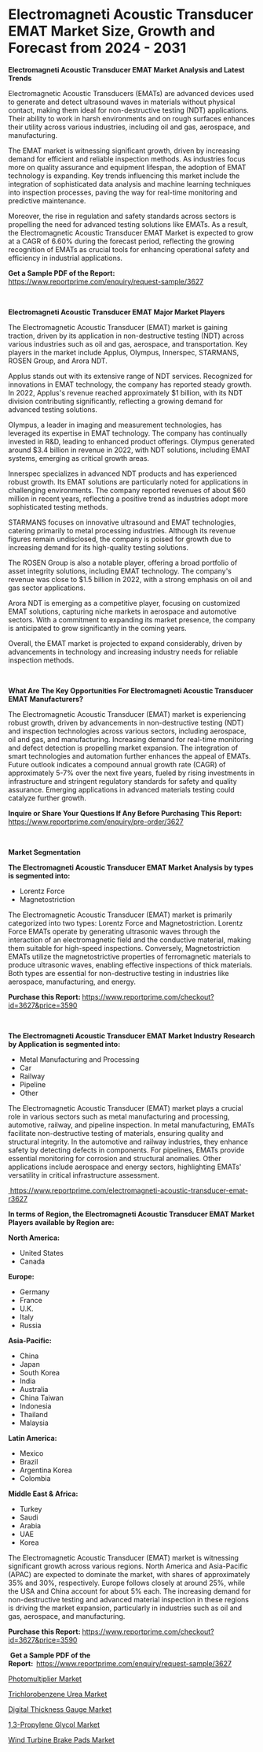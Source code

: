 <p><h1>Electromagneti Acoustic Transducer EMAT Market Size, Growth and Forecast from 2024 - 2031</h1></p><p><strong>Electromagneti Acoustic Transducer EMAT Market Analysis and Latest Trends</strong></p>
<p><p>Electromagnetic Acoustic Transducers (EMATs) are advanced devices used to generate and detect ultrasound waves in materials without physical contact, making them ideal for non-destructive testing (NDT) applications. Their ability to work in harsh environments and on rough surfaces enhances their utility across various industries, including oil and gas, aerospace, and manufacturing.</p><p>The EMAT market is witnessing significant growth, driven by increasing demand for efficient and reliable inspection methods. As industries focus more on quality assurance and equipment lifespan, the adoption of EMAT technology is expanding. Key trends influencing this market include the integration of sophisticated data analysis and machine learning techniques into inspection processes, paving the way for real-time monitoring and predictive maintenance.</p><p>Moreover, the rise in regulation and safety standards across sectors is propelling the need for advanced testing solutions like EMATs. As a result, the Electromagnetic Acoustic Transducer EMAT Market is expected to grow at a CAGR of 6.60% during the forecast period, reflecting the growing recognition of EMATs as crucial tools for enhancing operational safety and efficiency in industrial applications.</p></p>
<p><strong>Get a Sample PDF of the Report:&nbsp;</strong> <a href="https://www.reportprime.com/enquiry/request-sample/3627">https://www.reportprime.com/enquiry/request-sample/3627</a></p>
<p>&nbsp;</p>
<p><strong>Electromagneti Acoustic Transducer EMAT Major Market Players</strong></p>
<p><p>The Electromagnetic Acoustic Transducer (EMAT) market is gaining traction, driven by its application in non-destructive testing (NDT) across various industries such as oil and gas, aerospace, and transportation. Key players in the market include Applus, Olympus, Innerspec, STARMANS, ROSEN Group, and Arora NDT.</p><p>Applus stands out with its extensive range of NDT services. Recognized for innovations in EMAT technology, the company has reported steady growth. In 2022, Applus's revenue reached approximately $1 billion, with its NDT division contributing significantly, reflecting a growing demand for advanced testing solutions.</p><p>Olympus, a leader in imaging and measurement technologies, has leveraged its expertise in EMAT technology. The company has continually invested in R&D, leading to enhanced product offerings. Olympus generated around $3.4 billion in revenue in 2022, with NDT solutions, including EMAT systems, emerging as critical growth areas.</p><p>Innerspec specializes in advanced NDT products and has experienced robust growth. Its EMAT solutions are particularly noted for applications in challenging environments. The company reported revenues of about $60 million in recent years, reflecting a positive trend as industries adopt more sophisticated testing methods.</p><p>STARMANS focuses on innovative ultrasound and EMAT technologies, catering primarily to metal processing industries. Although its revenue figures remain undisclosed, the company is poised for growth due to increasing demand for its high-quality testing solutions.</p><p>The ROSEN Group is also a notable player, offering a broad portfolio of asset integrity solutions, including EMAT technology. The company's revenue was close to $1.5 billion in 2022, with a strong emphasis on oil and gas sector applications.</p><p>Arora NDT is emerging as a competitive player, focusing on customized EMAT solutions, capturing niche markets in aerospace and automotive sectors. With a commitment to expanding its market presence, the company is anticipated to grow significantly in the coming years. </p><p>Overall, the EMAT market is projected to expand considerably, driven by advancements in technology and increasing industry needs for reliable inspection methods.</p></p>
<p>&nbsp;</p>
<p><strong>What Are The Key Opportunities For Electromagneti Acoustic Transducer EMAT Manufacturers?</strong></p>
<p><p>The Electromagnetic Acoustic Transducer (EMAT) market is experiencing robust growth, driven by advancements in non-destructive testing (NDT) and inspection technologies across various sectors, including aerospace, oil and gas, and manufacturing. Increasing demand for real-time monitoring and defect detection is propelling market expansion. The integration of smart technologies and automation further enhances the appeal of EMATs. Future outlook indicates a compound annual growth rate (CAGR) of approximately 5-7% over the next five years, fueled by rising investments in infrastructure and stringent regulatory standards for safety and quality assurance. Emerging applications in advanced materials testing could catalyze further growth.</p></p>
<p><strong>Inquire or Share Your Questions If Any Before Purchasing This Report:</strong> <a href="https://www.reportprime.com/enquiry/pre-order/3627">https://www.reportprime.com/enquiry/pre-order/3627</a></p>
<p>&nbsp;</p>
<p><strong>Market Segmentation</strong></p>
<p><strong>The Electromagneti Acoustic Transducer EMAT Market Analysis by types is segmented into:</strong></p>
<p><ul><li>Lorentz Force</li><li>Magnetostriction</li></ul></p>
<p><p>The Electromagnetic Acoustic Transducer (EMAT) market is primarily categorized into two types: Lorentz Force and Magnetostriction. Lorentz Force EMATs operate by generating ultrasonic waves through the interaction of an electromagnetic field and the conductive material, making them suitable for high-speed inspections. Conversely, Magnetostriction EMATs utilize the magnetostrictive properties of ferromagnetic materials to produce ultrasonic waves, enabling effective inspections of thick materials. Both types are essential for non-destructive testing in industries like aerospace, manufacturing, and energy.</p></p>
<p><strong>Purchase this Report:&nbsp;</strong><a href="https://www.reportprime.com/checkout?id=3627&price=3590">https://www.reportprime.com/checkout?id=3627&price=3590</a></p>
<p>&nbsp;</p>
<p><strong>The Electromagneti Acoustic Transducer EMAT Market Industry Research by Application is segmented into:</strong></p>
<p><ul><li>Metal Manufacturing and Processing</li><li>Car</li><li>Railway</li><li>Pipeline</li><li>Other</li></ul></p>
<p><p>The Electromagnetic Acoustic Transducer (EMAT) market plays a crucial role in various sectors such as metal manufacturing and processing, automotive, railway, and pipeline inspection. In metal manufacturing, EMATs facilitate non-destructive testing of materials, ensuring quality and structural integrity. In the automotive and railway industries, they enhance safety by detecting defects in components. For pipelines, EMATs provide essential monitoring for corrosion and structural anomalies. Other applications include aerospace and energy sectors, highlighting EMATs' versatility in critical infrastructure assessment.</p></p>
<p><a href="https://www.reportprime.com/electromagneti-acoustic-transducer-emat-r3627">&nbsp;https://www.reportprime.com/electromagneti-acoustic-transducer-emat-r3627</a></p>
<p><strong>In terms of Region, the Electromagneti Acoustic Transducer EMAT Market Players available by Region are:</strong></p>
<p>
    <p> <strong> North America: </strong>
        <ul>
            <li>United States</li>
            <li>Canada</li>
        </ul>
        </p> 
    <p> <strong> Europe: </strong>
        <ul>
            <li>Germany</li>
            <li>France</li>
            <li>U.K.</li>
            <li>Italy</li>
            <li>Russia</li>
        </ul>
        </p> 
    <p> <strong> Asia-Pacific: </strong>
        <ul>
            <li>China</li>
            <li>Japan</li>
            <li>South Korea</li>
            <li>India</li>
            <li>Australia</li>
            <li>China Taiwan</li>
            <li>Indonesia</li>
            <li>Thailand</li>
            <li>Malaysia</li>
        </ul>
        </p> 
    <p> <strong> Latin America: </strong>
        <ul>
            <li>Mexico</li>
            <li>Brazil</li>
            <li>Argentina Korea</li>
            <li>Colombia</li>
        </ul>
        </p> 
    <p> <strong> Middle East & Africa: </strong>
        <ul>
            <li>Turkey</li>
            <li>Saudi</li>
            <li>Arabia</li>
            <li>UAE</li>
            <li>Korea</li>
        </ul>
    </p>
    </p>
<p><p>The Electromagnetic Acoustic Transducer (EMAT) market is witnessing significant growth across various regions. North America and Asia-Pacific (APAC) are expected to dominate the market, with shares of approximately 35% and 30%, respectively. Europe follows closely at around 25%, while the USA and China account for about 5% each. The increasing demand for non-destructive testing and advanced material inspection in these regions is driving the market expansion, particularly in industries such as oil and gas, aerospace, and manufacturing.</p></p>
<p><strong>Purchase this Report: </strong><a href="https://www.reportprime.com/checkout?id=3627&price=3590">https://www.reportprime.com/checkout?id=3627&price=3590</a></p>
<p>&nbsp;<strong>Get a Sample PDF of the Report:&nbsp;&nbsp;</strong><a href="https://www.reportprime.com/enquiry/request-sample/3627">https://www.reportprime.com/enquiry/request-sample/3627</a></p>
<p><strong></strong></p>
<p><p><a href="https://github.com/ParvinKhatun77/Market-Research-Report-List-1/blob/main/photomultiplier-market.md">Photomultiplier Market</a></p><p><a href="https://issuu.com/reportprime-2/docs/trichlorobenzene-urea-market-size-2_84d178e57044a9">Trichlorobenzene Urea Market</a></p><p><a href="https://github.com/GraceTurner587/Market-Research-Report-List-1/blob/main/digital-thickness-gauge-market.md">Digital Thickness Gauge Market</a></p><p><a href="https://issuu.com/reportprime-2/docs/13-propylene-glycol-market-size-203_7d9b05435ca727">1,3-Propylene Glycol Market</a></p><p><a href="https://www.linkedin.com/pulse/global-wind-turbine-brake-pads-market-share-growth-opportunities-wvt8e?trackingId=bySXcG89Q5akfgQ%2B7VhPhA%3D%3D">Wind Turbine Brake Pads Market</a></p></p>